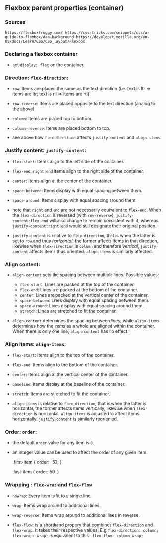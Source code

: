 ## Flexbox parent properties (container)

### Sources
`
https://flexboxfroggy.com/
https://css-tricks.com/snippets/css/a-guide-to-flexbox/#aa-background
https://developer.mozilla.org/en-US/docs/Learn/CSS/CSS_layout/Flexbox
`

### Declaring a flexbox container
- set `display: flex` on the container.

### Direction: `flex-direction`:
- `row`: Items are placed the same as the text direction (i.e. text is ltr => items are ltr; text is rtl => items are rtl)
- `row-reverse`: Items are placed opposite to the text direction (analog to the above).
- `column`: Items are placed top to bottom.
- `column-reverse`: Items are placed bottom to top.

- see above how `flex-direction` affects `justify-content` and `align-items`.

###  Justify content: `justify-content`:
- `flex-start`: Items align to the left side of the container.
- `flex-end`: `right|end` Items align to the right side of the container.
- `center`: Items align at the center of the container.
- `space-between`: Items display with equal spacing between them.
- `space-around`: Items display with equal spacing around them.

- note that `right` and `end` are not necessarily equivalent to `flex-end`. When the `flex-direction` is reversed (with `row-reverse`), `justify-content:flex-end` will also change to remain consistent with it, whereas `justify-content:right|end` would still designate their original position.

- `justify-content` is relative to `flex-direction`, that is when the latter is set to `row` and thus _horizontal_, the former affects items in that direction, likewise when `flex-direction` is `column` and therefore _vertical_, `justify-content` affects items thus oriented. `align-items` is similarly affected.

### Align content:
- `align-content` sets the spacing between multiple lines. Possible values:
    - `flex-start`: Lines are packed at the top of the container.
    - `flex-end`: Lines are packed at the bottom of the container.
    - `center`: Lines are packed at the vertical center of the container.
    - `space-between`: Lines display with equal spacing between them.
    - `space-around`: Lines display with equal spacing around them.
    - `stretch`: Lines are stretched to fit the container.

- `align-content` determines the spacing between *lines*, while `align-items` determines how the _items_ as a whole are aligned within the container. When there is only one line, `align-content` has no effect.

### Align items: `align-items`:
- `flex-start`: Items align to the top of the container.
- `flex-end`: Items align to the bottom of the container.
- `center`: Items align at the vertical center of the container.
- `baseline`: Items display at the baseline of the container.
- `stretch`: Items are stretched to fit the container.

- `align-items` is relative to `flex-direction`, that is when the latter is horizontal, the former affects items vertically, likewise when `flex-direction` is horizontal, `align-items` is adjusted to affect items horizontally. `justify-content` is similarly reoriented.

### Order: `order`:
- the default `order` value for any item is `0`.
- an integer value can be used to affect the order of any given item.

    .first-item {
        order: -50;
    }

    .last-item {
        order: 50;
    }

### Wrapping : `flex-wrap` and `flex-flow`
- `nowrap`: Every item is fit to a single line.
- `wrap`: Items wrap around to additional lines.
- `wrap-reverse`: Items wrap around to additional lines in reverse.

- `flex-flow`: is a shorthand propery that combines `flex-direction` and `flex-wrap`. It takes their respective values. E.g `flex-direction: column; flex-wrap: wrap;` is equivalent to this ` flex-flow: column wrap;`
